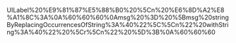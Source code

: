 UILabel%20%E9%81%87%E5%88%B0%20%5Cn%20%E6%8D%A2%E8%A1%8C%3A%0A%60%60%60%0Amsg%20%3D%20%5Bmsg%20stringByReplacingOccurrencesOfString%3A%40%22%5C%5Cn%22%20withString%3A%40%22%20%5Cr%5Cn%22%20%5D%3B%0A%60%60%60